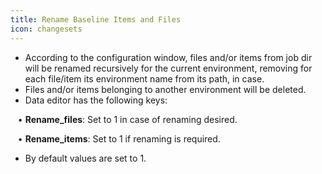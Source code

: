 ```yaml
---
title: Rename Baseline Items and Files
icon: changesets
---
```

* According to the configuration window, files and/or items from job 
dir will be renamed recursively for the current environment, removing for each file/item 
its environment name from its path, in case. 
* Files and/or items belonging to another environment will 
be deleted. 
* Data editor has the following keys: <br />

&nbsp; &nbsp;• **Rename_files**: Set to 1 in case of renaming desired.<br />

&nbsp; &nbsp;• **Rename_items**: Set to 1 if renaming is required.<br />

* By default values are set to 1.

